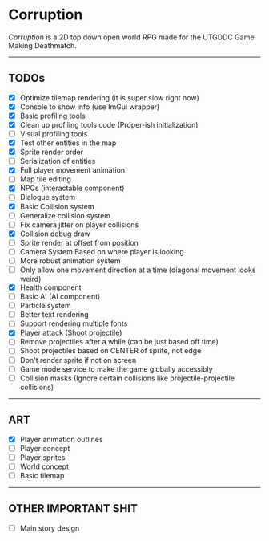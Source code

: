 # Corruption

*Corruption* is a 2D top down open world RPG made for the UTGDDC Game Making Deathmatch.

***

## TODOs

- [x] Optimize tilemap rendering (it is super slow right now)
- [x] Console to show info (use ImGui wrapper)
- [x] Basic profiling tools
- [x] Clean up profiling tools code (Proper-ish initialization)
- [ ] Visual profiling tools
- [x] Test other entities in the map
- [x] Sprite render order
- [ ] Serialization of entities
- [x] Full player movement animation
- [ ] Map tile editing
- [x] NPCs (interactable component)
- [ ] Dialogue system
- [x] Basic Collision system
- [ ] Generalize collision system
- [ ] Fix camera jitter on player collisions
- [x] Collision debug draw
- [ ] Sprite render at offset from position
- [ ] Camera System Based on where player is looking
- [ ] More robust animation system
- [ ] Only allow one movement direction at a time (diagonal movement looks weird)
- [x] Health component
- [ ] Basic AI (AI component)
- [ ] Particle system
- [ ] Better text rendering
- [ ] Support rendering multiple fonts
- [x] Player attack (Shoot projectile)
- [ ] Remove projectiles after a while (can be just based off time)
- [ ] Shoot projectiles based on CENTER of sprite, not edge
- [ ] Don't render sprite if not on screen
- [ ] Game mode service to make the game globally accessibly
- [ ] Collision masks (Ignore certain collisions like projectile-projectile collisions)

***

## ART

- [x] Player animation outlines
- [ ] Player concept
- [ ] Player sprites
- [ ] World concept
- [ ] Basic tilemap

***

## OTHER IMPORTANT SHIT

- [ ] Main story design
